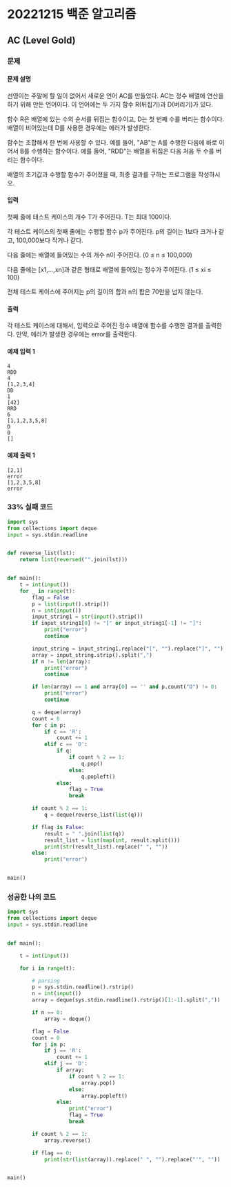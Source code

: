 # 20221215 백준 알고리즘

## AC (Level Gold)

### 문제
#### 문제 설명
선영이는 주말에 할 일이 없어서 새로운 언어 AC를 만들었다. AC는 정수 배열에 연산을 하기 위해 만든 언어이다. 이 언어에는 두 가지 함수 R(뒤집기)과 D(버리기)가 있다.

함수 R은 배열에 있는 수의 순서를 뒤집는 함수이고, D는 첫 번째 수를 버리는 함수이다. 배열이 비어있는데 D를 사용한 경우에는 에러가 발생한다.

함수는 조합해서 한 번에 사용할 수 있다. 예를 들어, "AB"는 A를 수행한 다음에 바로 이어서 B를 수행하는 함수이다. 예를 들어, "RDD"는 배열을 뒤집은 다음 처음 두 수를 버리는 함수이다.

배열의 초기값과 수행할 함수가 주어졌을 때, 최종 결과를 구하는 프로그램을 작성하시오.

#### 입력
첫째 줄에 테스트 케이스의 개수 T가 주어진다. T는 최대 100이다.

각 테스트 케이스의 첫째 줄에는 수행할 함수 p가 주어진다. p의 길이는 1보다 크거나 같고, 100,000보다 작거나 같다.

다음 줄에는 배열에 들어있는 수의 개수 n이 주어진다. (0 ≤ n ≤ 100,000)

다음 줄에는 [x1,...,xn]과 같은 형태로 배열에 들어있는 정수가 주어진다. (1 ≤ xi ≤ 100)

전체 테스트 케이스에 주어지는 p의 길이의 합과 n의 합은 70만을 넘지 않는다.

#### 출력
각 테스트 케이스에 대해서, 입력으로 주어진 정수 배열에 함수를 수행한 결과를 출력한다. 만약, 에러가 발생한 경우에는 error를 출력한다.

#### 예제 입력 1
```
4
RDD
4
[1,2,3,4]
DD
1
[42]
RRD
6
[1,1,2,3,5,8]
D
0
[]
```

#### 예제 출력 1
```
[2,1]
error
[1,2,3,5,8]
error
```

### 33% 실패 코드
```python
import sys
from collections import deque
input = sys.stdin.readline


def reverse_list(lst):
    return list(reversed("".join(lst)))


def main():
    t = int(input())
    for _ in range(t):
        flag = False
        p = list(input().strip())
        n = int(input())
        input_string1 = str(input().strip())
        if input_string1[0] != "[" or input_string1[-1] != "]":
            print("error")
            continue

        input_string = input_string1.replace("[", "").replace("]", "")
        array = input_string.strip().split(",")
        if n != len(array):
            print("error")
            continue

        if len(array) == 1 and array[0] == '' and p.count("D") != 0:
            print("error")
            continue

        q = deque(array)
        count = 0
        for c in p:
            if c == 'R':
                count += 1
            elif c == 'D':
                if q:
                    if count % 2 == 1:
                        q.pop()
                    else:
                        q.popleft()
                else:
                    flag = True
                    break

        if count % 2 == 1:
            q = deque(reverse_list(list(q)))

        if flag is False:
            result = " ".join(list(q))
            result_list = list(map(int, result.split()))
            print(str(result_list).replace(" ", ""))
        else:
            print("error")


main()
```

### 성공한 나의 코드
```python
import sys
from collections import deque
input = sys.stdin.readline


def main():

    t = int(input())

    for i in range(t):

        # parsing
        p = sys.stdin.readline().rstrip()
        n = int(input())
        array = deque(sys.stdin.readline().rstrip()[1:-1].split(","))

        if n == 0:
            array = deque()

        flag = False
        count = 0
        for j in p:
            if j == 'R':
                count += 1
            elif j == 'D':
                if array:
                    if count % 2 == 1:
                        array.pop()
                    else:
                        array.popleft()
                else:
                    print("error")
                    flag = True
                    break

        if count % 2 == 1:
            array.reverse()

        if flag == 0:
            print(str(list(array)).replace(" ", "").replace("'", ""))


main()
```